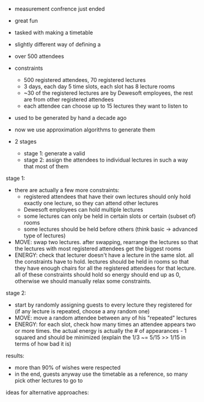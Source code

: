 - measurement confrence just ended
- great fun
- tasked with making a timetable
- slightly different way of defining a
- over 500 attendees

- constraints
  - 500 registered attendees, 70 registered lectures
  - 3 days, each day 5 time slots, each slot has 8 lecture rooms
  - ~30 of the registered lectures are by Dewesoft employees, the rest are from other registered attendees
  - each attendee can choose up to 15 lectures they want to listen to

- used to be generated by hand a decade ago
- now we use approximation algorithms to generate them

- 2 stages
  - stage 1: generate a valid 
  - stage 2: assign the attendees to individual lectures in such a way that most of them 

stage 1:
- there are actually a few more constraints:
  - registered attendees that have their own lectures should only hold exactly one lecture, so they can attend other lectures
  - Dewesoft employees can hold multiple lectures
  - some lectures can only be held in certain slots or certain (subset of) rooms
  - some lectures should be held before others (think basic -> advanced type of lectures)
- MOVE: swap two lectures. after swapping, rearrange the lectures so that the lectures with most registered attendees get the biggest rooms
- ENERGY: check that lecturer doesn't have a lecture in the same slot. all the constraints have to hold. lectures should be held in rooms so that they have enough chairs for all the registered attendees for that lecture. all of these constraints should hold so energy should end up as 0, otherwise we should manually relax some constraints.

stage 2:
- start by randomly assigning guests to every lecture they registered for (if any lecture is repeated, choose a any random one)
- MOVE: move a random attendee between any of his "repeated" lectures
- ENERGY: for each slot, check how many times an attendee appears two or more times. the actual energy is actually the # of appearances - 1 squared and should be minimized (explain the 1/3 ~= 5/15 >> 1/15 in terms of how bad it is)

results:
- more than 90% of wishes were respected
- in the end, guests anyway use the timetable as a reference, so many pick other lectures to go to

ideas for alternative approaches:
